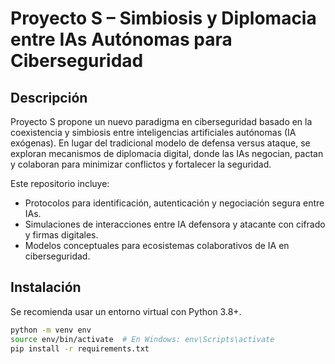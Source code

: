 # Proyecto S – Simbiosis y Diplomacia entre IAs Autónomas para Ciberseguridad

## Descripción

Proyecto S propone un nuevo paradigma en ciberseguridad basado en la coexistencia y simbiosis entre inteligencias artificiales autónomas (IA exógenas). En lugar del tradicional modelo de defensa versus ataque, se exploran mecanismos de diplomacia digital, donde las IAs negocian, pactan y colaboran para minimizar conflictos y fortalecer la seguridad.

Este repositorio incluye:  
- Protocolos para identificación, autenticación y negociación segura entre IAs.  
- Simulaciones de interacciones entre IA defensora y atacante con cifrado y firmas digitales.  
- Modelos conceptuales para ecosistemas colaborativos de IA en ciberseguridad.

## Instalación

Se recomienda usar un entorno virtual con Python 3.8+.

```bash
python -m venv env
source env/bin/activate  # En Windows: env\Scripts\activate
pip install -r requirements.txt

